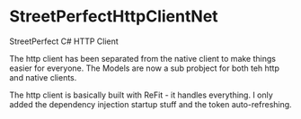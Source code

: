# StreetPerfectHttpClientNet
StreetPerfect C# HTTP Client


The http client has been separated from the native client to make things easier for everyone.
The Models are now a sub probject for both teh http and native clients.

The http client is basically built with ReFit - it handles everything.
I only added the dependency injection startup stuff and the token auto-refreshing.
